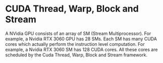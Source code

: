 # CUDA Thread, Warp, Block and Stream
A NVidia GPU consists of an array of SM (Stream Multiprocessor). For example, a Nvidia RTX 3060 GPU has 28 SMs. 
Each SM has many CUDA cores which actually perform the instruction level computation. For example, a Nvidia RTX 3060 SM
has 128 CUDA cores. All these cores are scheduled by the Cuda Thread, Warp, Block and Stream framework. 
